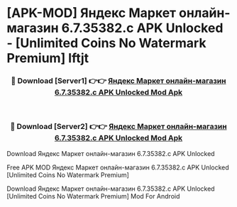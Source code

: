 # [APK-MOD] Яндекс Маркет  онлайн-магазин 6.7.35382.c APK Unlocked - [Unlimited Coins No Watermark Premium] lftjt



<div align="center">
<h3>🔴 Download [Server1] 👉👉 <a href="https://momento.my/?title=Яндекс_Маркет__онлайн-магазин_6.7.35382.c_APK_Unlocked">Яндекс Маркет  онлайн-магазин 6.7.35382.c APK Unlocked Mod Apk</a></h3><br>

<h3>🔴 Download [Server2] 👉👉 <a href="https://momento.my/?title=Яндекс_Маркет__онлайн-магазин_6.7.35382.c_APK_Unlocked">Яндекс Маркет  онлайн-магазин 6.7.35382.c APK Unlocked Mod Apk</a></h3>
</div>



Download Яндекс Маркет  онлайн-магазин 6.7.35382.c APK Unlocked 

Free APK MOD Яндекс Маркет  онлайн-магазин 6.7.35382.c APK Unlocked [Unlimited Coins No Watermark Premium]

Download Яндекс Маркет  онлайн-магазин 6.7.35382.c APK Unlocked [Unlimited Coins No Watermark Premium] Mod For Android

